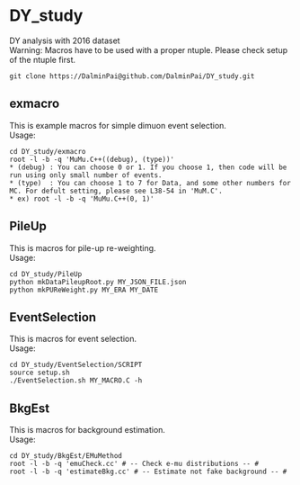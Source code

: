# DY_study
DY analysis with 2016 dataset<br>
Warning: Macros have to be used with a proper ntuple. Please check setup of the ntuple first.

	git clone https://DalminPai@github.com/DalminPai/DY_study.git

## exmacro
This is example macros for simple dimuon event selection.<br>
Usage:

	cd DY_study/exmacro
	root -l -b -q 'MuMu.C++((debug), (type))'
	* (debug) : You can choose 0 or 1. If you choose 1, then code will be run using only small number of events.
	* (type)  : You can choose 1 to 7 for Data, and some other numbers for MC. For defult setting, please see L38-54 in 'MuM.C'.
	* ex) root -l -b -q 'MuMu.C++(0, 1)'

## PileUp
This is macros for pile-up re-weighting.<br>
Usage:

	cd DY_study/PileUp
	python mkDataPileupRoot.py MY_JSON_FILE.json
	python mkPUReWeight.py MY_ERA MY_DATE

## EventSelection
This is macros for event selection.<br>
Usage:

	cd DY_study/EventSelection/SCRIPT
	source setup.sh
	./EventSelection.sh MY_MACRO.C -h

## BkgEst
This is macros for background estimation.<br>
Usage:

	cd DY_study/BkgEst/EMuMethod
	root -l -b -q 'emuCheck.cc' # -- Check e-mu distributions -- #
	root -l -b -q 'estimateBkg.cc' # -- Estimate not fake background -- #
